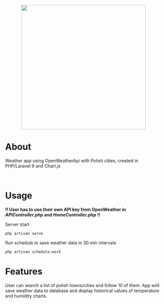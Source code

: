 <p align="center"><a href="https://laravel.com" target="_blank"><img src="https://raw.githubusercontent.com/laravel/art/master/logo-lockup/5%20SVG/2%20CMYK/1%20Full%20Color/laravel-logolockup-cmyk-red.svg" width="400"></a></p>

# About
Weather app using OpenWeatherApi with Polish cities, created in PHP/Laravel 9 and Chart.js

</br>

# Usage
**!! User has to use their own API key from OpenWeather in *APIController.php* and *HomeController.php* !!**

Server start
```
php artisan serve
```

Run schedule to save weather data in 30 min intervals
```
php artisan schedule:work
```

# Features
User can search a list of polish towns/cities and follow 10 of them. App wiill save weather data to database and display historical values of temperature and humidity charts.